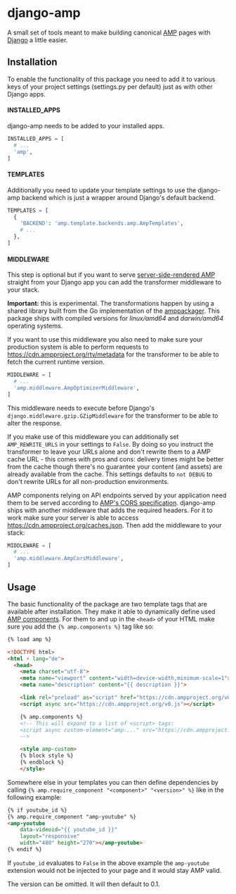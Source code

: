 # django-amp

A small set of tools meant to make building canonical [AMP](https://amp.dev) pages with [Django](https://www.djangoproject.com/) a little easier.

## Installation

To enable the functionality of this package you need to add it to various keys of your project settings (settings.py per default) just as with other Django apps.

#### INSTALLED_APPS
django-amp needs to be added to your installed apps.

```python
INSTALLED_APPS = [
  # ...
  'amp',
]
```

#### TEMPLATES
Additionally you need to update your template settings to use the django-amp backend which is just a wrapper around Django's default backend.


```python
TEMPLATES = [
  {
    'BACKEND': 'amp.template.backends.amp.AmpTemplates',
    # ...
  },
]
```

#### MIDDLEWARE
This step is optional but if you want to serve [server-side-rendered AMP](https://github.com/ampproject/amphtml/blob/master/spec/amp-cache-modifications.md) straight from your Django app you can add the transformer middleware to your stack.

**Important:** this is experimental. The transformations happen by using a shared library built from the Go implementation of the [amppackager](https://github.com/ampproject/amppackager/tree/releases/transformer). This package ships with compiled versions for *linux/amd64* and *darwin/amd64* operating systems.

If you want to use this middleware you also need to make sure your production system is able to perform requests to https://cdn.ampproject.org/rtv/metadata for the transformer to be able to fetch the current runtime version.

```python
MIDDLEWARE = [
  # ...
  'amp.middleware.AmpOptimizerMiddleware',
]
```

This middleware needs to execute before Django's `django.middleware.gzip.GZipMiddleware` for the transformer to be able to alter the response.

If you make use of this middleware you can additionally set `AMP_REWRITE_URLS` in your settings to `False`. By doing so you instruct the transformer to leave your URLs alone and don't rewrite them to a AMP cache URL - this comes with pros and cons: delivery times might be better from the cache though there's no guarantee your content (and assets) are already available from the cache. This settings defaults to `not DEBUG` to don't rewrite URLs for all non-production environments.

AMP components relying on API endpoints served by your application need them to be served according to [AMP's CORS specification](https://amp.dev/documentation/guides-and-tutorials/learn/amp-caches-and-cors/amp-cors-requests). django-amp ships with another middleware that adds the required headers. For it to work make sure your server is able to access https://cdn.ampproject.org/caches.json. Then add the middleware to your stack:

```python
MIDDLEWARE = [
  # ...
  'amp.middleware.AmpCorsMiddleware',
]
```

## Usage
The basic functionality of the package are two template tags that are available after installation. They make it able to dynamically define used [AMP components](https://amp.dev/documentation/components/). For them to and up in the `<head>` of your HTML make sure you add the `{% amp.components %}` tag like so:

```html
{% load amp %}

<!DOCTYPE html>
<html ⚡ lang="de">
  <head>
    <meta charset="utf-8">
    <meta name="viewport" content="width=device-width,minimum-scale=1">
    <meta name="description" content="{{ description }}">

    <link rel="preload" as="script" href="https://cdn.ampproject.org/v0.js">
    <script async src="https://cdn.ampproject.org/v0.js"></script>

    {% amp.components %}
    <!-- This will expand to a list of <script> tags:
    <script async custom-element="amp-..." src="https://cdn.ampproject.org/v0/amp-...-0.1.js"></script>
    -->

    <style amp-custom>
    {% block style %}
    {% endblock %}
    </style>
```

Somewhere else in your templates you can then define dependencies by calling `{% amp.require_component "<component>" "<version>" %}` like in the following example:

```html
{% if youtube_id %}
{% amp.require_component "amp-youtube" %}
<amp-youtube
    data-videoid="{{ youtube_id }}"
    layout="responsive"
    width="480" height="270"></amp-youtube>
{% endif %}
```

 If `youtube_id` evaluates to `False` in the above example the `amp-youtube` extension would not be injected to your page and it would stay AMP valid.

The version can be omitted. It will then default to 0.1.
